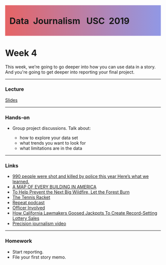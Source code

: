 <div class="header">
<h1 class="ml7">
  <span class="text-wrapper">
    <span class="letters"><p id ="usc p">Data&nbsp;&nbsp;Journalism&nbsp;&nbsp;&nbsp;USC&nbsp;&nbsp;2019</p></span>
  </span>
</h1>
</div>
<script src="https://cdnjs.cloudflare.com/ajax/libs/animejs/2.0.2/anime.min.js"></script>

<script src="https://ajax.googleapis.com/ajax/libs/jquery/3.3.1/jquery.min.js"></script>

<style>
.header{
      background-image: linear-gradient(to right, #e66465, #9198e5);
}

.ml7 {
  position: relative;
  font-weight: 1200;


}
.ml7 .text-wrapper {
  position: relative;
  display: inline-block;
  padding-top: 0.2em;
  padding-right: 0.05em;
  padding-bottom: 0.1em;
  overflow: hidden;
  padding-left: 14px;
  
}
.ml7 .letter {
  transform-origin: 0 100%;
  display: inline-block;
  line-height: 1.3em;
  font-size: 3.6em;
  color: #FFFFFF
}


</style>


<script>
// Wrap every letter in a span
$('.ml7 .letters').each(function(){
  $(this).html($(this).text().replace(/([^\x00-\x80]|\w)/g, "<span class='letter'>$&</span>"));
});

anime.timeline({loop: true})
  .add({
    targets: '.ml7 .letter',
    translateY: ["1.1em", 0],
    translateX: ["0.55em", 0],
    translateZ: 0,
    rotateZ: [180, 0],
    duration: 1050,
    easing: "easeOutExpo",
    delay: function(el, i) {
      return 50 * i;
    }
  }).add({
    targets: '.ml7',
    opacity: 0,
    duration: 1000,
    easing: "easeOutExpo",
    delay: 1000
  });
</script>


# Week 4
This week, we're going to go deeper into how you can use data in a story. And you're going to get deeper into reporting your final project.

---

### Lecture

[Slides](https://docs.google.com/presentation/d/1SAIAJIpp8aEBRDGRytwSn5jl6ObeOlnaLxdhElPajqw/edit?usp=sharing)

---

### Hands-on

* Group project discussions. Talk about:

	* how to explore your data set
	* what trends you want to look for
	* what limitations are in the data


---

### Links

* [990
people were shot and killed by police this year
Here’s what we learned.](https://www.washingtonpost.com/graphics/national/police-shootings-year-end/)
* [A MAP OF EVERY BUILDING IN AMERICA](https://www.nytimes.com/interactive/2018/10/12/us/map-of-every-building-in-the-united-states.html)
* [To Help Prevent the Next Big
Wildfire, Let the Forest Burn](https://www.nytimes.com/interactive/2018/11/29/opinion/sunday/california-wildfires-forest-management.html)
* [The Tennis Racket](https://www.buzzfeednews.com/article/heidiblake/the-tennis-racket)
* [Repeat podcast](https://www.scpr.org/repeat)
* [Officer Involved](http://projects.scpr.org/officer-involved/)
* [How California Lawmakers Goosed Jackpots To Create Record-Setting Lottery Sales](http://laist.com/2018/06/19/lottery.php)
* [Precision journalism video](https://www.youtube.com/watch?v=FbYR78vyhw0)

---

### Homework

* Start reporting.
* File your first story memo.